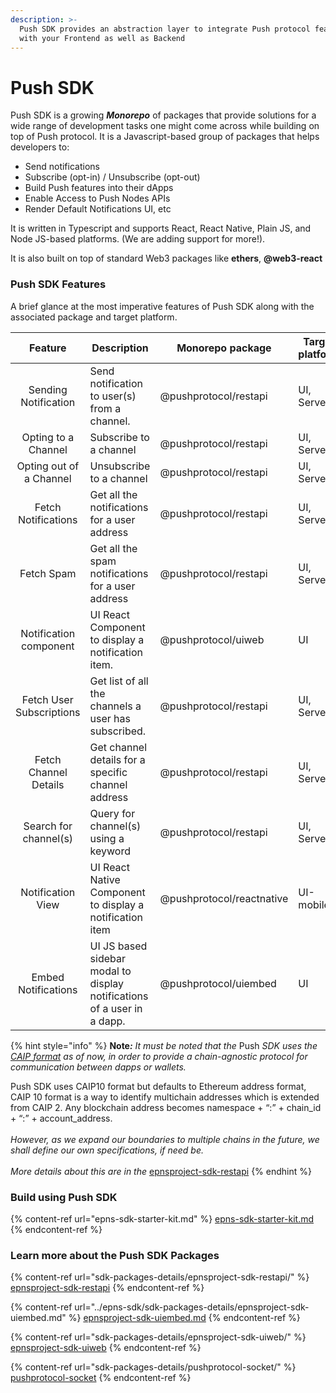 ```yaml
---
description: >-
  Push SDK provides an abstraction layer to integrate Push protocol features
  with your Frontend as well as Backend
---
```


# Push SDK

Push SDK is a growing _**Monorepo**_ of packages that provide solutions for a wide range of development tasks one might come across while building on top of Push protocol. It is a Javascript-based group of packages that helps developers to:

* Send notifications
* Subscribe (opt-in) / Unsubscribe (opt-out)
* Build Push features into their dApps
* Enable Access to Push Nodes APIs
* Render Default Notifications UI, etc

It is written in Typescript and supports React, React Native, Plain JS, and Node JS-based platforms. (We are adding support for more!).&#x20;

It is also built on top of standard Web3 packages like **ethers**, **@web3-react**

### Push SDK Features

A brief glance at the most imperative features of Push SDK along with the associated package and target platform.

|          Feature         | Description                                                             | Monorepo package          | Target platform |
| :----------------------: | ----------------------------------------------------------------------- | ------------------------- | --------------- |
|   Sending Notification   | Send notification to user(s) from a channel.                            | @pushprotocol/restapi     | UI, Server      |
|    Opting to a Channel   | Subscribe to a channel                                                  | @pushprotocol/restapi     | UI, Server      |
|  Opting out of a Channel | Unsubscribe to a channel                                                | @pushprotocol/restapi     | UI, Server      |
|    Fetch Notifications   | Get all the notifications for a user address                            | @pushprotocol/restapi     | UI, Server      |
|        Fetch Spam        | Get all the spam notifications for a user address                       | @pushprotocol/restapi     | UI, Server      |
|  Notification component  | UI React Component to display a notification item.                      | @pushprotocol/uiweb       | UI              |
| Fetch User Subscriptions | Get list of all the channels a user has subscribed.                     | @pushprotocol/restapi     | UI, Server      |
|   Fetch Channel Details  | Get channel details for a specific channel address                      | @pushprotocol/restapi     | UI, Server      |
|   Search for channel(s)  | Query for channel(s) using a keyword                                    | @pushprotocol/restapi     | UI, Server      |
|     Notification View    | UI React Native Component to display a notification item                | @pushprotocol/reactnative | UI-mobile       |
|    Embed Notifications   | UI JS based sidebar modal to display notifications of a user in a dapp. | @pushprotocol/uiembed     | UI              |

{% hint style="info" %}
**Note**_**:** It must be noted that the_ Push _SDK uses the_ [_CAIP format_](https://github.com/ChainAgnostic/CAIPs/blob/master/CAIPs/caip-10.md) _as of now, in order to provide a chain-agnostic protocol for communication between dapps or wallets._&#x20;

Push SDK uses CAIP10 format but defaults to Ethereum address format, CAIP 10 format is a way to identify multichain addresses which is extended from CAIP 2. Any blockchain address becomes namespace + “:” + chain\_id + “:” + account\_address.\
\
_However, as we expand our boundaries to multiple chains in the future, we shall define our own specifications, if need be._\
\
_More details about this are in the_ [epnsproject-sdk-restapi](sdk-packages-details/epnsproject-sdk-restapi/ "mention")
{% endhint %}

### Build using Push SDK

{% content-ref url="epns-sdk-starter-kit.md" %}
[epns-sdk-starter-kit.md](epns-sdk-starter-kit.md)
{% endcontent-ref %}

### Learn more about the Push SDK Packages

{% content-ref url="sdk-packages-details/epnsproject-sdk-restapi/" %}
[epnsproject-sdk-restapi](sdk-packages-details/epnsproject-sdk-restapi/)
{% endcontent-ref %}

{% content-ref url="../epns-sdk/sdk-packages-details/epnsproject-sdk-uiembed.md" %}
[epnsproject-sdk-uiembed.md](../epns-sdk/sdk-packages-details/epnsproject-sdk-uiembed.md)
{% endcontent-ref %}

{% content-ref url="sdk-packages-details/epnsproject-sdk-uiweb/" %}
[epnsproject-sdk-uiweb](sdk-packages-details/epnsproject-sdk-uiweb/)
{% endcontent-ref %}

{% content-ref url="sdk-packages-details/pushprotocol-socket/" %}
[pushprotocol-socket](sdk-packages-details/pushprotocol-socket/)
{% endcontent-ref %}
